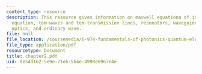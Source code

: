 ```yaml
---
content_type: resource
description: This resource gives information on maxwell equationa of isotropic media,  helmholtz
  equation, tem-waves and tem-transmission lines, resonators, waveguides and integrated
  optics, and ordinary wave.
file: null
file_location: /coursemedia/6-974-fundamentals-of-photonics-quantum-electronics-spring-2006/8e54d1625e9e71eb5b4e4998e6967e4e_chapter2.pdf
file_type: application/pdf
resourcetype: Document
title: chapter2.pdf
uid: 8e54d162-5e9e-71eb-5b4e-4998e6967e4e
---
```

